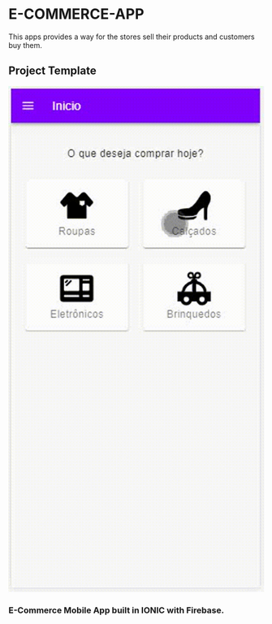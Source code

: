 # E-COMMERCE-APP
This apps provides a way for the stores sell their products and customers buy them.

## Project Template
![](Example.gif)

### E-Commerce Mobile App built in IONIC with Firebase.